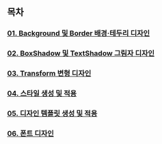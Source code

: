 ## 목차

### [01. Background 및 Border 배경·테두리 디자인](https://wikidocs.net/276197)

### [02. BoxShadow 및 TextShadow 그림자 디자인](https://wikidocs.net/276200)

### [03. Transform 변형 디자인 ](https://wikidocs.net/276231)

### [04. 스타일 생성 및 적용 ](https://wikidocs.net/276232)

### [05. 디자인 템플릿 생성 및 적용 ](https://wikidocs.net/276283)

### [06. 폰트 디자인](https://wikidocs.net/276285)
